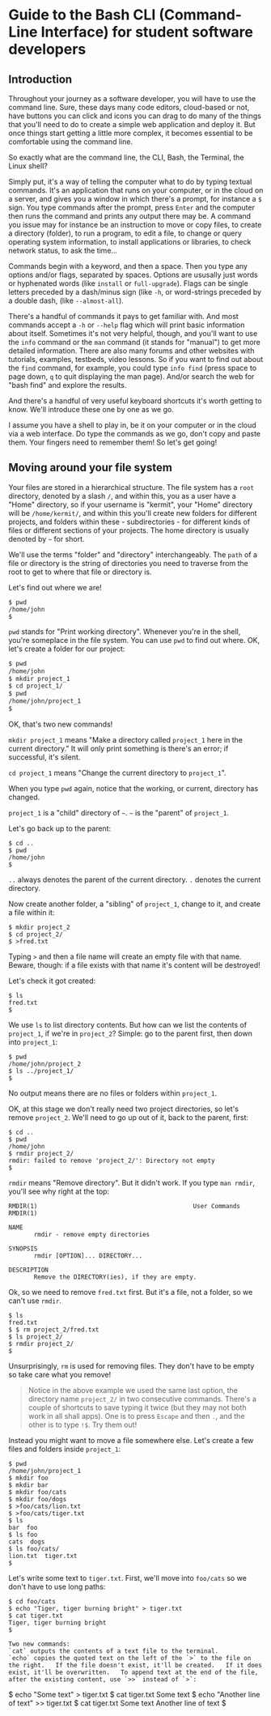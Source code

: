 # Guide to the Bash CLI (Command-Line Interface) for student software developers

## Introduction

Throughout your journey as a software developer, you will have to use the command line.   Sure, these days many code editors, cloud-based or not, have buttons you can click and icons you can drag to do many of the things that you'll need to do to create a simple web application and deploy it.   But once things start getting a little more complex, it becomes essential to be comfortable using the command line.

So exactly what are the command line, the CLI, Bash, the Terminal, the Linux shell?

Simply put, it's a way of telling the computer what to do by typing textual commands.   It's an application that runs on your computer, or in the cloud on a server, and gives you a window in which there's a prompt, for instance a `$` sign.   You type commands after the prompt, press `Enter` and the computer then runs the command and prints any output there may be.   A command you issue may for instance be an instruction to move or copy files, to create a directory (folder), to run a program, to edit a file, to change or query operating system information, to install applications or libraries, to check network status, to ask the time...

Commands begin with a keyword, and then a space.   Then you type any options and/or flags, separated by spaces.   Options are ususally just words or hyphenated words (like `install` or `full-upgrade`).   Flags can be single letters preceded by a dash/minus sign (like `-h`, or word-strings preceded by a double dash, (like `--almost-all`).

There's a handful of commands it pays to get familiar with.   And most commands accept a `-h` or `--help` flag which will print basic information about itself.   Sometimes it's not very helpful, though, and you'll want to use the `info` command or the `man` command (it stands for "manual") to get more detailed information.   There are also many forums and other websites with tutorials, examples, testbeds, video lessons.   So if you want to find out about the `find` command, for example, you could type `info find` (press space to page down, `q` to quit displaying the man page).   And/or search the web for "bash find" and explore the results.

And there's a handful of very useful keyboard shortcuts it's worth getting to know.   We'll introduce these one by one as we go.

I assume you have a shell to play in, be it on your computer or in the cloud via a web interface.   Do type the commands as we go, don't copy and paste them.   Your fingers need to remember them!   So let's get going!

## Moving around your file system

Your files are stored in a hierarchical structure.   The file system has a `root` directory, denoted by a slash `/`, and within this, you as a user have a "Home" directory, so if your username is "kermit", your "Home" directory will be `/home/kermit/`, and within this you'll create new folders for different projects, and folders within these - subdirectories - for different kinds of files or different sections of your projects.   The home directory is usually denoted by `~` for short.

We'll use the terms "folder" and "directory" interchangeably.   The `path` of a file or directory is the string of directories you need to traverse from the root to get to where that file or directory is. 

Let's find out where we are!

```
$ pwd
/home/john
$ 
```
`pwd` stands for "Print working directory".   Whenever you're in the shell, you're someplace in the file system.   You can use `pwd` to find out where.   OK, let's create a folder for our project:

```bash
$ pwd
/home/john
$ mkdir project_1
$ cd project_1/
$ pwd
/home/john/project_1
$ 
```
OK, that's two new commands!

`mkdir project_1` means "Make a directory called `project_1` here in the current directory."  It will only print something is there's an error; if successful, it's silent.

`cd project_1` means "Change the current directory to `project_1`".

When you type `pwd` again, notice that the working, or current, directory has changed.

`project_1` is a "child" directory of `~`.   `~` is the "parent" of `project_1`.

Let's go back up to the parent:

```
$ cd ..
$ pwd
/home/john
$ 
```
`..` always denotes the parent of the current directory.   `.` denotes the current directory.

Now create another folder, a "sibling" of `project_1`, change to it, and create a file within it:

```
$ mkdir project_2
$ cd project_2/
$ >fred.txt
```

Typing `>` and then a file name will create an empty file with that name.   Beware, though:  if a file exists with that name it's content will be destroyed!

Let's check it got created:

```
$ ls
fred.txt
$ 
```

We use `ls` to list directory contents.   But how can we list the contents of `project_1`, if we're in `project_2`?   Simple:  go to the parent first, then down into `project_1`:

```
$ pwd
/home/john/project_2
$ ls ../project_1/
$ 
```
No output means there are no files or folders within `project_1`.

OK, at this stage we don't really need two project directories, so let's remove `project_2`.   We'll need to go up out of it, back to the parent, first:

```
$ cd ..
$ pwd
/home/john
$ rmdir project_2/
rmdir: failed to remove 'project_2/': Directory not empty
$ 
```

`rmdir` means "Remove directory".   But it didn't work.   If you type `man rmdir`, you'll see why right at the top:

```
RMDIR(1)                                           User Commands                                           RMDIR(1)

NAME
       rmdir - remove empty directories

SYNOPSIS
       rmdir [OPTION]... DIRECTORY...

DESCRIPTION
       Remove the DIRECTORY(ies), if they are empty.
```

Ok, so we need to remove `fred.txt` first.   But it's a file, not a folder, so we can't use `rmdir`.

```
$ ls
fred.txt
$ $ rm project_2/fred.txt 
$ ls project_2/
$ rmdir project_2/
$ 
```
Unsurprisingly, `rm` is used for removing files.   They don't have to be empty so take care what you remove!   

>Notice in the above example we used the same last option, the directory name `project_2/` in two consecutive commands.
>There's a couple of shortcuts to save typing it twice (but they may not both work in all shall apps).
>One is to press `Escape` and then `.`, and the other is to type `!$`.   Try them out!


Instead you might want to move a file somewhere else.   Let's create a few files and folders inside `project_1`:

```
$ pwd
/home/john/project_1
$ mkdir foo
$ mkdir bar
$ mkdir foo/cats
$ mkdir foo/dogs
$ >foo/cats/lion.txt
$ >foo/cats/tiger.txt
$ ls
bar  foo
$ ls foo
cats  dogs
$ ls foo/cats/
lion.txt  tiger.txt
$ 
```

Let's write some text to `tiger.txt`.   First, we'll move into `foo/cats` so we don't have to use long paths:

```
$ cd foo/cats
$ echo "Tiger, tiger burning bright" > tiger.txt 
$ cat tiger.txt
Tiger, tiger burning bright
$ 

Two new commands:
`cat` outputs the contents of a text file to the terminal.
`echo` copies the quoted text on the left of the `>` to the file on the right.   If the file doesn't exist, it'll be created.   If it does exist, it'll be overwritten.   To append text at the end of the file, after the existing content, use `>>` instead of `>`:

```
$ echo "Some text" > tiger.txt 
$ cat tiger.txt
Some text
$ echo "Another line of text" >> tiger.txt 
$ cat tiger.txt
Some text
Another line of text
$ 
```


